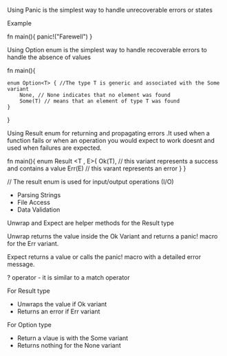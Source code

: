 

Using Panic is the simplest way to handle unrecoverable errors or states

Example

fn main(){
    panic!("Farewell")
}



Using Option enum is the simplest way to handle recoverable errors to handle the absence of values

fn main(){

    enum Option<T> { //The type T is generic and associated with the Some variant
        None, // None indicates that no element was found
        Some(T) // means that an element of type T was found
    }
}

Using Result enum for returning and propagating errors   .It used when a function fails or when an operation you would expect to work doesnt and used when
failures are expected.

fn main(){
    enum Result <T , E>{
        Ok(T), // this variant represents a success and contains a value
        Err(E) // this varant represents an error
    }
}

// The result enum is used for input/output operations (I/O)

- Parsing Strings
- File Access
- Data Validation


Unwrap and Expect are helper methods for the Result type

Unwrap returns the value inside the Ok Variant and returns a panic! macro for the Err variant.

Expect returns a value or calls the panic! macro with a detailed error message.



? operator -  it is similar to a match operator


For Result type
- Unwraps the value if Ok variant
- Returns an error if Err variant
  
For Option type
- Return a vlaue is with the Some variant
- Returns nothing for the None variant


